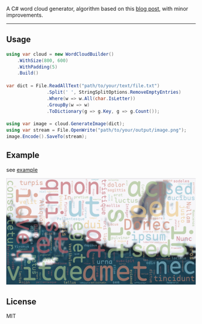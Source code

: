 A C# word cloud generator, algorithm based on this [blog post](https://peekaboo-vision.blogspot.com/2012/11/a-wordcloud-in-python.html), with minor improvements.

---

## Usage

```csharp
using var cloud = new WordCloudBuilder()
    .WithSize(800, 600)
    .WithPadding(5)
    .Build()

var dict = File.ReadAllText("path/to/your/text/file.txt")
               .Split(' ', StringSplitOptions.RemoveEmptyEntries)
               .Where(w => w.All(char.IsLetter))
               .GroupBy(w => w)
               .ToDictionary(g => g.Key, g => g.Count());

using var image = cloud.GenerateImage(dict);
using var stream = File.OpenWrite("path/to/your/output/image.png");
image.Encode().SaveTo(stream);
```

## Example

see [example](https://github.com/CrackTC/WordCloud/tree/main/example)

![example](./example/wordcloud.png)

## License

MIT
